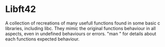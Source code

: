 # Libft42
A collection of recreations of many usefull functions found in some basic c libraries, including libc. They mimic the original functions behaviour in all aspects, even in undefined behaviours or errors.
"man <function name>" for details about each functions expected behaviour.
